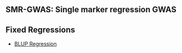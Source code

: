 ## SMR-GWAS: Single marker regression GWAS
**Fixed Regressions**
----------------------------------------------------------------
  - [BLUP Regression](https://rawgit.com//Mehdimomen/GenPred_1/blob/master/HTML/GWAS_Singlemarker.html)
  
  

